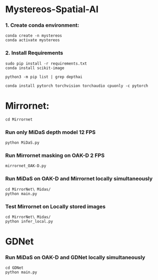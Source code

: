 # Mystereos-Spatial-AI

### 1. Create conda environment:
```
conda create -n mystereos
conda activate mystereos
```
### 2. Install Requirements
```
sudo pip install -r requirements.txt
conda install scikit-image

python3 -m pip list | grep depthai

conda install pytorch torchvision torchaudio cpuonly -c pytorch
```
<!-- pip install git+https://github.com/lucasb-eyer/pydensecrf.git
pip3 install -U scikit-learn
pip install blobconverter
pip install depthai
pip install opencv-python -->

# Mirrornet:
```
cd Mirrornet
```
### Run only MiDaS depth model 12 FPS

    python MiDaS.py

### Run Mirrornet masking on OAK-D 2 FPS

    mirrornet_OAK-D.py 

### Run MiDaS on OAK-D and Mirrornet locally simultaneously

    cd MirrorNet\ Midas/
    python main.py

### Test Mirrornet on Locally stored images

    cd MirrorNet\ Midas/
    python infer_local.py

# GDNet
### Run MiDaS on OAK-D and GDNet locally simultaneously

    cd GDNet
    python main.py